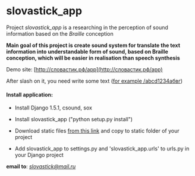 slovastick_app
==============

Project *slovastick_app* is a researching in the perception of sound information based on the *Braille* conception

**Main goal of this project is create sound system for translate the text information 
into understandable form of sound, based on Braille conception, which will be easier 
in realisation than speech synthesis**

Demo site: [http://словастик.рф/app](http://словастик.рф/app)

After slash on it, you need write some text ([for example /abcd1234абвг](http://словастик.рф/app/abcd1234абвг))


#### Install application:

*	Install Django 1.5.1, csound, sox

*	Install slovastick_app ("python setup.py install")

* 	Download static files [from this link](http://словастик.рф/static/slovastick_app.zip) and copy to static folder of your project
	
*	Add slovastick_app to settings.py and 'slovastick_app.urls' to urls.py in your Django project



**email to**: *slovastick@mail.ru*